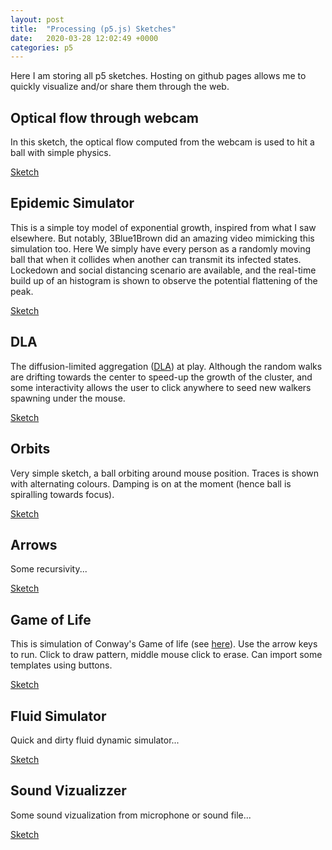 ```yaml
---
layout: post
title:  "Processing (p5.js) Sketches"
date:   2020-03-28 12:02:49 +0000
categories: p5
---
```


Here I am storing all p5 sketches. Hosting on github pages allows me to quickly visualize and/or share them through the web.

## Optical flow through webcam

In this sketch, the optical flow computed from the webcam is used to hit a ball with simple physics.

[Sketch](/p5sketch/CamSketch/)

## Epidemic Simulator

This is a simple toy model of exponential growth, inspired from what I saw elsewhere. But notably, 3Blue1Brown did an amazing video mimicking this simulation too.
Here We simply have every person as a randomly moving ball that when it collides when another can transmit its infected states. Lockedown and social distancing scenario are available, and the real-time build up of an histogram is shown to observe the potential flattening of the peak.

[Sketch](/p5sketch/CollisionsBox2D/)

## DLA

The diffusion-limited aggregation ([DLA][dla]) at play. Although the random walks are drifting towards the center to speed-up the growth of the cluster, and some interactivity allows the user to click anywhere to seed new walkers spawning under the mouse.

[Sketch](/p5sketch/DLA/)


## Orbits

Very simple sketch, a ball orbiting around mouse position. Traces is shown with alternating colours.
Damping is on at the moment (hence ball is spiralling towards focus).

[Sketch](/p5sketch/OrbitalMouse/)


## Arrows

Some recursivity... 

[Sketch](/p5sketch/Arrows/)

[dla]: https://en.wikipedia.org/wiki/Diffusion-limited_aggregation

## Game of Life

This is simulation of Conway's Game of life (see [here](https://en.wikipedia.org/wiki/Conway's_Game_of_Life)). Use the arrow keys to run. Click to draw pattern, middle mouse click to erase. Can import some templates using buttons.

[Sketch](/p5sketch/GameOfLife/)

## Fluid Simulator

Quick and dirty fluid dynamic simulator...

[Sketch](/p5sketch/FluidFlow/)

## Sound Vizualizzer

Some sound vizualization from microphone or sound file...

[Sketch](/p5sketch/SoundVizualizer/)
